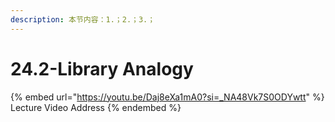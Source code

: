 ```yaml
---
description: 本节内容：1.；2.；3.；
---
```


# 24.2-Library Analogy

{% embed url="https://youtu.be/Daj8eXa1mA0?si=_NA48Vk7S0ODYwtt" %}
Lecture Video Address
{% endembed %}
